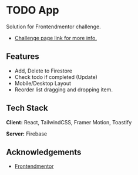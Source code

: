 
# TODO App

Solution for Frontendmentor challenge.
- [Challenge page link for more info.](https://www.frontendmentor.io/challenges/todo-app-Su1_KokOW)
## Features

- Add, Delete to Firestore
- Check todo if completed (Update)
- Mobile/Desktop Layout
- Reorder list dragging and dropping item.
## Tech Stack

**Client:** React, TailwindCSS, Framer Motion, Toastify

**Server:** Firebase
## Acknowledgements

 - [Frontendmentor](https://www.frontendmentor.io)